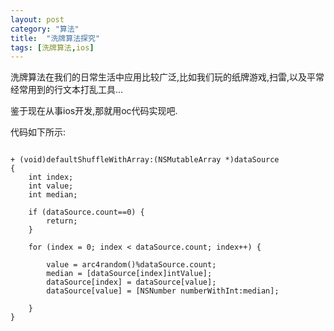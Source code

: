 ```yaml
---
layout: post
category: "算法"
title:  "洗牌算法探究"
tags: [洗牌算法,ios]
---
```

洗牌算法在我们的日常生活中应用比较广泛,比如我们玩的纸牌游戏,扫雷,以及平常经常用到的行文本打乱工具...

鉴于现在从事ios开发,那就用oc代码实现吧.

代码如下所示:

<pre><code>
+ (void)defaultShuffleWithArray:(NSMutableArray *)dataSource
{
    int index;
    int value;
    int median;

    if (dataSource.count==0) {
        return;
    }

    for (index = 0; index < dataSource.count; index++) {

        value = arc4random()%dataSource.count;
        median = [dataSource[index]intValue];
        dataSource[index] = dataSource[value];
        dataSource[value] = [NSNumber numberWithInt:median];

    }
}
</pre></code>